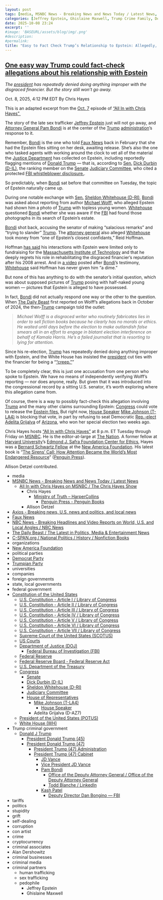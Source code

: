 ```yaml
---
layout: post
tags: [media, MSNBC News - Breaking News and News Today / Latest News, All In with Chris Hayes on MSNBC / The Chris Hayes Show, Chris Hayes, Ministry of Truth – HarperCollins, Penguin Press - Penguin Books, Allison Detzel, Axios - Breaking news U.S. news and politics and local news, Faux News, NBC News - Breaking Headlines and Video Reports on World U.S. and Local Angles / NBC News, The Daily Beast / The Latest in Politics Media & Entertainment News, C-SPAN.org / National Politics / History / Nonfiction Books, organizations, New America Foundation, political parties, Democrat Party, Trumpian Party, universities, companies, foreign governments, state local governments, federal government, Constitution of the United States, U.S. Constitution - Article I / Library of Congress, U.S. Constitution - Article II / Library of Congress, U.S. Constitution - Article III / Library of Congress, U.S. Constitution - Article IV / Library of Congress, U.S. Constitution - Article V / Library of Congress, U.S. Constitution - Article VI / Library of Congress, U.S. Constitution - Article VII / Library of Congress, Supreme Court of the United States (SCOTUS), US Courts, Department of Justice (DOJ), Federal Bureau of Investigation (FBI), Federal Reserve, Federal Reserve Board - Federal Reserve Act, U.S. Department of the Treasury, Congress, Senate, Dick Durbin (D-IL), Sheldon Whitehouse (D-RI), Judiciary Committee, House of Representatives, Mike Johnson (T-LA4), House Speaker, Adelita Grijalva (D-AZ7), President of the United States (POTUS), White House (WH), Trump criminal government, Donald J Trump, President Donald Trump (45), President Donald Trump (47), President Trump (47) Administration, President Trump (47) Cabinet, JD Vance, Vice President JD Vance, Pam Bondi, Office of the Deputy Attorney General / Office of the Deputy Attorney General, Todd Blanche / LinkedIn, Kash Patel, Deputy Director Dan Bongino — FBI, tariffs, politics, stupidity, grift, self-dealing, corruption, con artist, crime, cryptocurrency, criminal associates, Alan Dershowitz, criminal businesses, criminal media, criminal partners, human trafficking, sex trafficking, pedophile, Jeffrey Epstein, Ghislaine Maxwell]
categories: [Jeffrey Epstein, Ghislaine Maxwell, Trump Crime Family, Donald Trump]
date: 2025-10-08 23:24
excerpt: ''
#image: 'BASEURL/assets/blog/img/.png'
#description:
#permalink:
title: "Easy to Fact Check Trump’s Relationship to Epstein: Allegedly, Photographs of Topless Young Women Sitting on Trump’s Lap Exists"
---
```



## [One easy way Trump could fact-check allegations about his relationship with Epstein](https://www.msnbc.com/top-stories/latest/pam-bondi-jeffrey-epstein-files-trump-fact-check-rcna236482)

*The [president](https://www.whitehouse.gov/) has repeatedly denied doing anything improper with the disgraced financier. But the story still won’t go away.*

Oct. 8, 2025, 4:12 PM EDT
By Chris Hayes

This is an adapted excerpt from the [Oct. 7](https://www.msnbc.com/all) episode of [“All In with Chris Hayes” ](http://www.msnbc.com/all)

The story of the late sex trafficker [Jeffrey Epstein](https://www.msnbc.com/rachel-maddow-show/maddowblog/ghislaine-maxwell-possible-pardon-trump-epstein-rcna236147) just will not go away, and [Attorney General Pam Bondi](https://www.msnbc.com/top-stories/latest/pam-bondi-attacks-democrats-republicans-senate-hearing-rcna236398?icid=latestpost_bot) is at the center of the [Trump](https://www.donaldjtrump.com/) [administration](https://www.whitehouse.gov/administration/)’s response to it.

Remember, [Bondi](https://www.justice.gov/ag/staff-profile/meet-attorney-general/) is the one who told [Faux News](https://www.foxnews.com/politics/bondi-says-epstein-client-list-sitting-my-desk-right-now-reviewing-jfk-mlk-files) back in February that she had the Epstein files sitting on her desk, awaiting release. She’s also the one who tasked agents with working around the clock to vet all of the material the [Justice Department](https://www.justice.gov=) has collected on Epstein, including reportedly flagging mentions of [Donald Trump](https://www.msnbc.com/donald-trump) — that is, according to [Sen.](https://www.senate.gov/) [Dick Durbin (D-IL)](https://www.durbin.senate.gov/), the ranking member on the [Senate](https://www.senate.gov/) [Judiciary Committee](https://www.judiciary.senate.gov/), who cited a protected [FBI whistleblower disclosure.](https://www.nbcnews.com/politics/congress/fbi-personnel-jeffrey-epstein-files-mentioning-trump-dick-durbin-says-rcna219699).

So predictably, when [Bondi](https://www.justice.gov/ag/staff-profile/meet-attorney-general/) sat before that committee on Tuesday, the topic of Epstein naturally came up.

During one notable exchange with [Sen.](https://www.senate.gov/) [Sheldon Whitehouse (D-RI)](https://www.whitehouse.senate.gov/), [Bondi](https://www.justice.gov/ag/staff-profile/meet-attorney-general/) was asked about reporting from author [Michael Wolff,](https://www.msnbc.com/11th-hour/watch/michael-wolff-profiles-modern-monsters-124004933690) who alleged Epstein had shown him a photo of [Trump](https://www.donaldjtrump.com/) with topless young women. [Whitehouse](https://www.whitehouse.senate.gov/) questioned [Bondi](https://www.justice.gov/ag/staff-profile/meet-attorney-general/) whether she was aware if the [FBI](https://www.fbi.gov/) had found those photographs in its search of Epstein’s estate.

[Bondi](https://www.justice.gov/ag/staff-profile/meet-attorney-general/) shot back, accusing the senator of making “salacious remarks” and “trying to slander” [Trump](https://www.donaldjtrump.com/). The [attorney general](https://www.justice.gov/ag/staff-profile/meet-attorney-general=) also alleged [Whitehouse](https://www.whitehouse.senate.gov/) took money from “one of Epstein’s closest confidants,” Reid Hoffman.

Hoffman [has said](https://www.axios.com/2019/09/12/reid-hoffman-jeffrey-epstein-mit-donations) his interactions with Epstein were limited only to fundraising for the [Massachusetts Institute of Technology](https://www.mit.edu/) and that he deeply regrets his role in rehabilitating the disgraced financier’s reputation after his 2008 arrest. And in [a video](https://www.instagram.com/reel/DPhX67rD1BE/) posted after [Bondi](https://www.justice.gov/ag/staff-profile/meet-attorney-general/)’s testimony, [Whitehouse](https://www.whitehouse.senate.gov/) said Hoffman has never given him “a dime.”

But none of this has anything to do with the senator’s initial question, which was about supposed pictures of [Trump](https://www.donaldjtrump.com/) posing with half-naked young women — pictures that Epstein is alleged to have possessed.

In fact, [Bondi](https://www.justice.gov/ag/staff-profile/meet-attorney-general/) did not actually respond one way or the other to the question. When [The Daily Beast](https://www.thedailybeast.com/jeffrey-epstein-showed-pics-of-donald-trump-with-topless-young-women-claims-author-michael-wolff/) first reported on Wolff’s allegations back in October of 2024, the then-[Trump](https://www.donaldjtrump.com/) campaign told the outlet:

> *Michael Wolff is a disgraced writer who routinely fabricates lies in order to sell fiction books because he clearly has no morals or ethics. He waited until days before the election to make outlandish false smears all in an effort to engage in blatant election interference on behalf of Kamala Harris. He’s a failed journalist that is resorting to lying for attention.*

Since his re-election, [Trump](https://www.donaldjtrump.com/) has repeatedly denied doing anything improper with Epstein, and the White House has insisted the [president](https://www.whitehouse.gov/) cut ties with the financier for being a “[“creep.”](https://www.msnbc.com/chris-jansing-reports/watch/-are-we-still-talking-about-this-creep-trump-slams-reporter-s-question-on-epstein-242857029652)”

To be completely clear, this is just one accusation from one person who spoke to Epstein. We have no means of independently verifying Wolff’s reporting — nor does anyone, really. But given that it was introduced into the congressional record by a sitting U.S. senator, it’s worth exploring where this allegation came from.

Of course, there is a way to possibly fact-check this allegation involving [Trump](https://www.donaldjtrump.com/) and the many other claims surrounding Epstein: [Congress](https://www.congress.gov/) could vote to release the [Epstein files.](https://www.msnbc.com/opinion/msnbc-opinion/trump-esptein-files-petition-ro-khanna-rcna230592) But right now, [House Speaker](https://speaker.house.gov/) [Mike Johnson (T-LA4)](https://mikejohnson.house.gov/) is blocking that vote, in part by refusing to seat Democratic [Rep.-elect Adelita Grijalva](https://www.msnbc.com/top-stories/latest/jeffrey-epstein-files-release-congress-adelita-grijalva-rcna235990) of [Arizona](https://www.az.gov/), who won her special election two weeks ago.

Chris Hayes hosts [“All In with Chris Hayes”](http://www.msnbc.com/all) at 8 p.m. ET Tuesday through Friday on [MSNBC](https://www.msnbc.com/). He is the editor-at-large at [The Nation](https://www.thenation.com/). A former fellow at [Harvard University](https://www.harvard.edu/)’s [Edmond J. Safra Foundation Center for Ethics](https://www.ethics.harvard.edu/home), Hayes was a [Bernard Schwartz Fellow](https://www.bernardlschwartz.com/us-economic-policy) at the [New America Foundation](http://newamerica.org/). His latest book is “[The Sirens’ Call: How Attention Became the World’s Most Endangered Resource](https://www.c-span.org/program/book-tv/the-sirens-call-how-attention-became-the-worlds-most-endangered-resource/655543)” ([Penguin Press](https://www.penguin.com/penguin-press-overview/)).

Allison Detzel contributed.

- media
- [MSNBC News - Breaking News and News Today / Latest News](http://www.msnbc.com/)
    - [All In with Chris Hayes on MSNBC / The Chris Hayes Show](https://www.msnbc.com/all)
        - Chris Hayes 
            - [Ministry of Truth – HarperCollins](https://www.harpercollins.com/products/ministry-of-truth-steve-benen)
                - [Penguin Press - Penguin Books](https://www.penguin.com/penguin-press-overview/)
        - Allison Detzel
- [Axios - Breaking news, U.S. news and politics, and local news](https://www.axios.com/)
- [Faux News](https://www.foxnews.com/)
- [NBC News - Breaking Headlines and Video Reports on World, U.S. and Local Angles / NBC News](https://www.nbcnews.com/)
- [The Daily Beast / The Latest in Politics, Media & Entertainment News](https://www.thedailybeast.com/)
- [C-SPAN.org / National Politics / History / Nonfiction Books](https:p//www.c-span.org/)
- organizations
- [New America Foundation](http://newamerica.org/)
- political parties
- [Democrat Party](https://www.democrats.org/)
- [Trumpian Party](https://www.gop.com/)
- universities
- companies
- foreign governments
- state, local governments 
- federal government
- [Constitution of the United States](https://constitution.congress.gov/constitution/)
    - [U.S. Constitution - Article I / Library of Congress](https://constitution.congress.gov/constitution/article-1/)
    - [U.S. Constitution - Article II / Library of Congress](https://constitution.congress.gov/constitution/article-2/)
    - [U.S. Constitution - Article III / Library of Congress](https://constitution.congress.gov/constitution/article-3/)
    - [U.S. Constitution - Article IV / Library of Congress](https://constitution.congress.gov/constitution/article-4/)
    - [U.S. Constitution - Article V / Library of Congress](https://constitution.congress.gov/constitution/article-5/)
    - [U.S. Constitution - Article VI / Library of Congress](https://constitution.congress.gov/constitution/article-6/)
    - [U.S. Constitution - Article VII / Library of Congress](https://constitution.congress.gov/constitution/article-7/)
    - [Supreme Court of the United States (SCOTUS)](https://www.supremecourt.gov/)
    - [US Courts](https://www.uscourts.gov/)
    - [Department of Justice (DOJ)](https://www.justice.gov/)
        - [Federal Bureau of Investigation (FBI)](https://www.fbi.gov/)
    - [Federal Reserve](https://www.federalreserve.gov/)
    - [Federal Reserve Board - Federal Reserve Act](https://www.federalreserve.gov/aboutthefed/fract.htm)
    - [U.S. Department of the Treasury](https://home.treasury.gov/)
    - [Congress](https://www.congress.gov/)
        - [Senate](https://www.senate.gov/)
        - [Dick Durbin (D-IL)](https://www.durbin.senate.gov/)
        - [Sheldon Whitehouse (D-RI)](https://www.whitehouse.senate.gov/)
        - [Judiciary Committee](https://www.judiciary.senate.gov/)
        - [House of Representatives](https://www.house.gov/)
            - [Mike Johnson (T-LA4)](https://mikejohnson.house.gov/)
                - [House Speaker](https://speaker.house.gov/)
            - Adelita Grijalva (D-AZ7)
     - [President of the United States (POTUS)](https://www.whitehouse.gov/)
    - [White House (WH)](https://www.whitehouse.gov/)
- Trump criminal government 
    - [Donald J Trump](https://www.donaldjtrump.com/)
        - [President Donald Trump (45)](https://trumpwhitehouse.archives.gov/)
        - [President Donald Trump (47)](https://www.whitehouse.gov/administration/donald-j-trump/)
            - [President Trump (47) Administration](https://www.whitehouse.gov/administration/)
            - [President Trump (47) Cabinet](https://www.whitehouse.gov/administration/the-cabinet/)
                - [JD Vance](https://www.linkedin.com/in/jd-vance-770a9047/)
                - [Vice President JD Vance](https://www.whitehouse.gov/administration/jd-vance/)
                - [Pam Bondi](https://www.justice.gov/ag/staff-profile/meet-attorney-general)
                    - [Office of the Deputy Attorney General / Office of the Deputy Attorney General](https://www.justice.gov/dag)
                    - [Todd Blanche / LinkedIn](https://www.linkedin.com/in/toddblanche/)
                - [Kash Patel](https://www.fbi.gov/about/leadership-and-structure/director-patel)
                    - [Deputy Director Dan Bongino — FBI](https://www.fbi.gov/about/leadership-and-structure/deputy-director-dan-bongino)
- tariffs
- politics
- stupidity
- grift
- self-dealing
- corruption
- con artist 
- crime
- cryptocurrency 
- criminal associates
- Alan Dershowitz
- criminal businesses
- criminal media 
- criminal partners
    - human trafficking 
    - sex trafficking 
    - pedophile 
        - Jeffrey Epstein 
        - Ghislaine Maxwell
